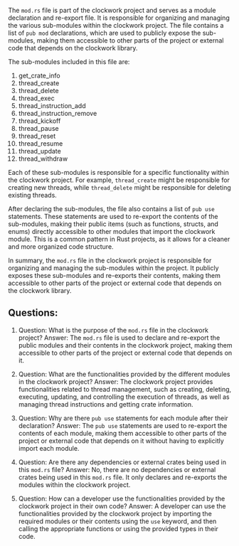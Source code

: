 The `mod.rs` file is part of the clockwork project and serves as a module declaration and re-export file. It is responsible for organizing and managing the various sub-modules within the clockwork project. The file contains a list of `pub mod` declarations, which are used to publicly expose the sub-modules, making them accessible to other parts of the project or external code that depends on the clockwork library.

The sub-modules included in this file are:

1. get_crate_info
2. thread_create
3. thread_delete
4. thread_exec
5. thread_instruction_add
6. thread_instruction_remove
7. thread_kickoff
8. thread_pause
9. thread_reset
10. thread_resume
11. thread_update
12. thread_withdraw

Each of these sub-modules is responsible for a specific functionality within the clockwork project. For example, `thread_create` might be responsible for creating new threads, while `thread_delete` might be responsible for deleting existing threads.

After declaring the sub-modules, the file also contains a list of `pub use` statements. These statements are used to re-export the contents of the sub-modules, making their public items (such as functions, structs, and enums) directly accessible to other modules that import the clockwork module. This is a common pattern in Rust projects, as it allows for a cleaner and more organized code structure.

In summary, the `mod.rs` file in the clockwork project is responsible for organizing and managing the sub-modules within the project. It publicly exposes these sub-modules and re-exports their contents, making them accessible to other parts of the project or external code that depends on the clockwork library.

## Questions:

1. Question: What is the purpose of the `mod.rs` file in the clockwork project?
   Answer: The `mod.rs` file is used to declare and re-export the public modules and their contents in the clockwork project, making them accessible to other parts of the project or external code that depends on it.

2. Question: What are the functionalities provided by the different modules in the clockwork project?
   Answer: The clockwork project provides functionalities related to thread management, such as creating, deleting, executing, updating, and controlling the execution of threads, as well as managing thread instructions and getting crate information.

3. Question: Why are there `pub use` statements for each module after their declaration?
   Answer: The `pub use` statements are used to re-export the contents of each module, making them accessible to other parts of the project or external code that depends on it without having to explicitly import each module.

4. Question: Are there any dependencies or external crates being used in this `mod.rs` file?
   Answer: No, there are no dependencies or external crates being used in this `mod.rs` file. It only declares and re-exports the modules within the clockwork project.

5. Question: How can a developer use the functionalities provided by the clockwork project in their own code?
   Answer: A developer can use the functionalities provided by the clockwork project by importing the required modules or their contents using the `use` keyword, and then calling the appropriate functions or using the provided types in their code.
